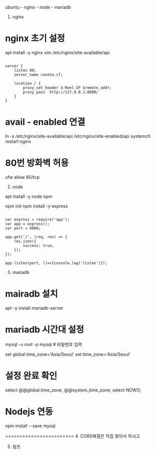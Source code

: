ubuntu - nginx - node - mariadb

1. nginx

# nginx 초기 설정
apt install -y nginx
vim /etc/nginx/site-available/api

``` # 설정파일 기본 세팅

server {
    listen 80;
    server_name conota.cf;

    location / {
        proxy_set_header X-Reel-IP $remote_addr;
        proxy_pass  http://127.0.0.1:8080/
    }
}

```

# avail - enabled 연결
ln -s /etc/nginx/site-available/api /etc/nginx/site-enabled/api
systemctl restart nginx

# 80번 방화벽 허용
ufw allow 80/tcp

2. node

apt install -y node npm

npm init
npm install -y express

``` # index.js 기본 세팅

var express = require('app');
var app = express();
var port = 8080;

app.get('/', (req, res) => {
    res.json({
        success: true,
    });
});

app.listen(port, ()=>{cosnole.log('listen')});

```

3. mairadb

# mairadb 설치
apt -y install mariadb-server

# mariadb 시간대 설정
mysql -u root -p
mysql # 비밀번호 입력

set global time_zone='Asia/Seoul'
set time_zone='Asia/Seoul'

# 설정 완료 확인
select @@global.time_zone, @@system_time_zone;
select NOW();

# Nodejs 연동
npm install --save mysql

========================
4. CORS해결은 직접 찾아서 하시고

5. 텀프


